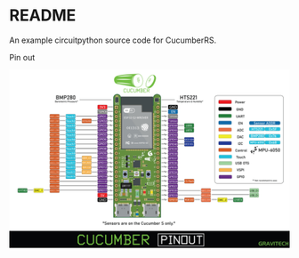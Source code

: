 README
======

An example circuitpython source code for CucumberRS.


Pin out

<img src="https://raw.githubusercontent.com/anoochit/cucumber_circuitpython/master/image/pinout.jpg">